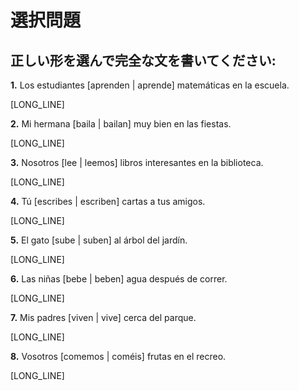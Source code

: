 # 選択問題

## 正しい形を選んで完全な文を書いてください:

**1.** Los estudiantes [aprenden | aprende] matemáticas en la escuela.

   [LONG_LINE]

**2.** Mi hermana [baila | bailan] muy bien en las fiestas.

   [LONG_LINE]

**3.** Nosotros [lee | leemos] libros interesantes en la biblioteca.

   [LONG_LINE]

**4.** Tú [escribes | escriben] cartas a tus amigos.

   [LONG_LINE]

**5.** El gato [sube | suben] al árbol del jardín.

   [LONG_LINE]

**6.** Las niñas [bebe | beben] agua después de correr.

   [LONG_LINE]

**7.** Mis padres [viven | vive] cerca del parque.

   [LONG_LINE]

**8.** Vosotros [comemos | coméis] frutas en el recreo.

   [LONG_LINE]